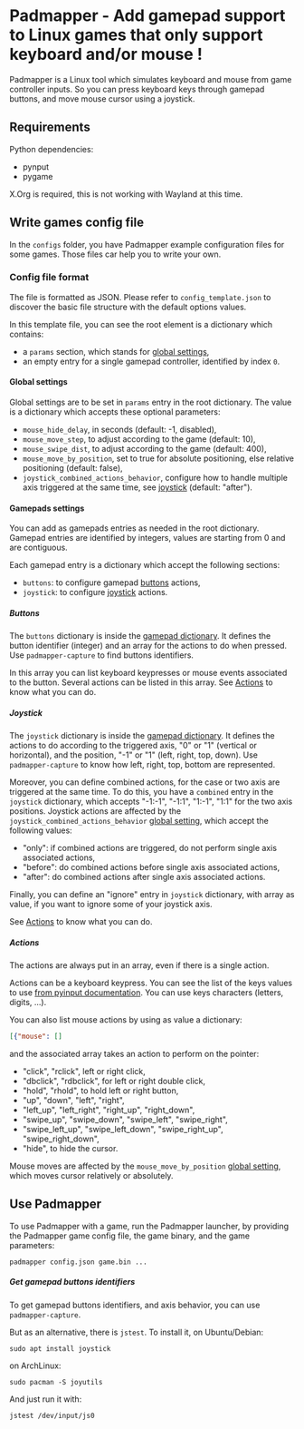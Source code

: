 # Padmapper - Add gamepad support to Linux games that only support keyboard and/or mouse !

Padmapper is a Linux tool which simulates keyboard and mouse from game
controller inputs.
So you can press keyboard keys through gamepad buttons, and move mouse cursor
using a joystick.

## Requirements

Python dependencies:

- pynput
- pygame

X.Org is required, this is not working with Wayland at this time.

## Write games config file

In the `configs` folder, you have Padmapper example configuration files for
some games. Those files car help you to write your own.

### Config file format

The file is formatted as JSON. Please refer to `config_template.json` to
discover the basic file structure with the default options values.

In this template file, you can see the root element is a dictionary which
contains:

- a `params` section, which stands for [global settings](#global-settings),
- an empty entry for a single gamepad controller, identified by index `0`.

#### Global settings

Global settings are to be set in `params` entry in the root dictionary.
The value is a dictionary which accepts these optional parameters:

- `mouse_hide_delay`, in seconds (default: -1, disabled),
- `mouse_move_step`, to adjust according to the game (default: 10),
- `mouse_swipe_dist`, to adjust according to the game (default: 400),
- `mouse_move_by_position`, set to true for absolute positioning, else relative
  positioning (default: false),
- `joystick_combined_actions_behavior`, configure how to handle multiple axis
  triggered at the same time, see [joystick](#joystick) (default: "after").

#### Gamepads settings

You can add as gamepads entries as needed in the root dictionary. Gamepad
entries are identified by integers, values are starting from 0 and are
contiguous.

Each gamepad entry is a dictionary which accept the following sections:
- `buttons`: to configure gamepad [buttons](#buttons) actions,
- `joystick`: to configure [joystick](#joystick) actions.

##### Buttons

The `buttons` dictionary is inside the [gamepad
dictionary](#gamepads-settings]).
It defines the button identifier (integer) and an array for the actions to do
when pressed.
Use `padmapper-capture` to find buttons identifiers.

In this array you can list keyboard keypresses or mouse events associated to
the button. Several actions can be listed in this array.
See [Actions](#actions) to know what you can do.

##### Joystick

The `joystick` dictionary is inside the [gamepad
dictionary](#gamepads-settings]).
It defines the actions to do according to the triggered axis, "0" or "1"
(vertical or horizontal), and the position, "-1" or "1" (left, right, top,
down).
Use `padmapper-capture` to know how left, right, top, bottom are represented.

Moreover, you can define combined actions, for the case or two axis are
triggered at the same time. To do this, you have a `combined` entry in the
`joystick` dictionary, which accepts "-1:-1", "-1:1", "1:-1", "1:1" for the two
axis positions.
Joystick actions are affected by the `joystick_combined_actions_behavior`
[global setting](#global-settings), which accept the following values:

- "only": if combined actions are triggered, do not perform single axis
  associated actions,
- "before": do combined actions before single axis associated actions,
- "after": do combined actions after single axis associated actions.

Finally, you can define an "ignore" entry in `joystick` dictionary, with array
as value, if you want to ignore some of your joystick axis.

See [Actions](#actions) to know what you can do.

##### Actions

The actions are always put in an array, even if there is a single action.

Actions can be a keyboard keypress. You can see the list of the keys values to
use
[from pyinput documentation](https://pynput.readthedocs.io/en/latest/keyboard.html#pynput.keyboard.Key).
You can use keys characters (letters, digits, ...).

You can also list mouse actions by using as value a dictionary:

```json
[{"mouse": []
```
and the associated array takes an action to perform on the pointer:
- "click", "rclick", left or right click,
- "dbclick", "rdbclick", for left or right double click,
- "hold", "rhold", to hold left or right button,
- "up", "down", "left", "right",
- "left_up", "left_right", "right_up", "right_down",
- "swipe_up", "swipe_down", "swipe_left", "swipe_right",
- "swipe_left_up", "swipe_left_down", "swipe_right_up", "swipe_right_down",
- "hide", to hide the cursor.

Mouse moves are affected by the `mouse_move_by_position` [global
setting](#global-settings), which moves cursor relatively or absolutely.

## Use Padmapper

To use Padmapper with a game, run the Padmapper launcher, by providing the
Padmapper game config file, the game binary, and the game parameters:

```
padmapper config.json game.bin ...
```

##### Get gamepad buttons identifiers

To get gamepad buttons identifiers, and axis behavior, you can use
`padmapper-capture`.

But as an alternative, there is `jstest`.
To install it, on Ubuntu/Debian:

```
sudo apt install joystick
```

on ArchLinux:

```
sudo pacman -S joyutils
```

And just run it with:

```
jstest /dev/input/js0
```


